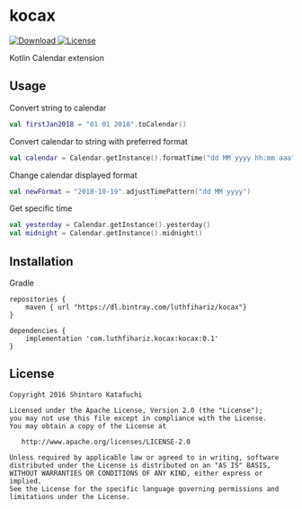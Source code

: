 # kocax

[ ![Download](https://api.bintray.com/packages/luthfihariz/kocax/com.luthfihariz.kocax%3Akocax/images/download.svg) ](https://bintray.com/luthfihariz/kocax/com.luthfihariz.kocax%3Akocax/_latestVersion) [![License](https://img.shields.io/badge/License-Apache%202.0-blue.svg)](https://opensource.org/licenses/Apache-2.0)

Kotlin Calendar extension

## Usage

Convert string to calendar

```kotlin
val firstJan2018 = "01 01 2018".toCalendar()
```

Convert calendar to string with preferred format

```kotlin
val calendar = Calendar.getInstance().formatTime("dd MM yyyy hh:mm aaa")
```

Change calendar displayed format

```kotlin
val newFormat = "2018-10-19".adjustTimePattern("dd MM yyyy")
```

Get specific time
```kotlin
val yesterday = Calendar.getInstance().yesterday()
val midnight = Calendar.getInstance().midnight()
```

## Installation 

Gradle

```
repositories {
    maven { url "https://dl.bintray.com/luthfihariz/kocax"}
}

dependencies {
    implementation 'com.luthfihariz.kocax:kocax:0.1'
}
```

## License
```
Copyright 2016 Shintaro Katafuchi

Licensed under the Apache License, Version 2.0 (the "License");
you may not use this file except in compliance with the License.
You may obtain a copy of the License at

   http://www.apache.org/licenses/LICENSE-2.0

Unless required by applicable law or agreed to in writing, software
distributed under the License is distributed on an "AS IS" BASIS,
WITHOUT WARRANTIES OR CONDITIONS OF ANY KIND, either express or implied.
See the License for the specific language governing permissions and
limitations under the License.
```
